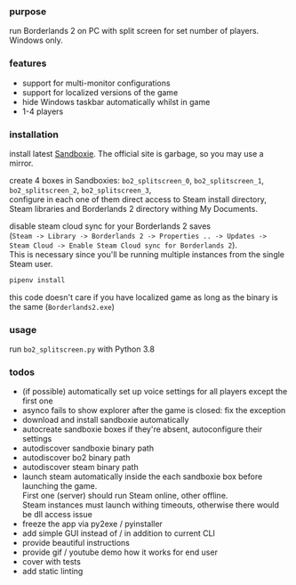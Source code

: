 ### purpose

run Borderlands 2 on PC with split screen for set number of players. Windows only.

### features

* support for multi-monitor configurations
* support for localized versions of the game
* hide Windows taskbar automatically whilst in game
* 1-4 players

### installation

install latest [Sandboxie](https://www.sandboxie.com/AllVersions). The official site is garbage, so you may use a mirror.

create 4 boxes in Sandboxies: `bo2_splitscreen_0`, `bo2_splitscreen_1`, `bo2_splitscreen_2`, `bo2_splitscreen_3`,  
configure in each one of them direct access to Steam install directory, Steam libraries and Borderlands 2 directory withing My Documents.

disable steam cloud sync for your Borderlands 2 saves  
(`Steam -> Library -> Borderlands 2 -> Properties .. -> Updates -> Steam Cloud -> Enable Steam Cloud sync for Borderlands 2`).  
This is necessary since you'll be running multiple instances from the single Steam user.  

```bash
pipenv install
```

this code doesn't care if you have localized game as long as the binary is the same (`Borderlands2.exe`)

### usage

run `bo2_splitscreen.py` with Python 3.8

### todos

* (if possible) automatically set up voice settings for all players except the first one
* asynco fails to show explorer after the game is closed: fix the exception
* download and install sandboxie automatically
* autocreate sandboxie boxes if they're absent, autoconfigure their settings
* autodiscover sandboxie binary path
* autodiscover bo2 binary path
* autodiscover steam binary path
* launch steam automatically inside the each sandboxie box before launching the game.  
First one (server) should run Steam online, other offline.  
Steam instances must launch withing timeouts, otherwise there would be dll access issue
* freeze the app via py2exe / pyinstaller
* add simple GUI instead of / in addition to current CLI
* provide beautiful instructions
* provide gif / youtube demo how it works for end user
* cover with tests
* add static linting
